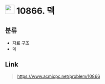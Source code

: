 # <img src="https://d2gd6pc034wcta.cloudfront.net/tier/7.svg" width="30"> 10866. 덱

## 분류
* 자료 구조
* 덱

## Link
> https://www.acmicpc.net/problem/10866